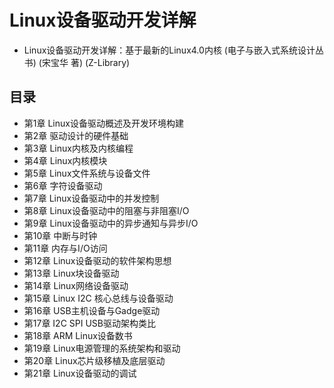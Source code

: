 # Linux设备驱动开发详解

- Linux设备驱动开发详解：基于最新的Linux4.0内核 (电子与嵌入式系统设计丛书) (宋宝华 著) (Z-Library)

## 目录

- 第1章 Linux设备驱动概述及开发环境构建
- 第2章 驱动设计的硬件基础
- 第3章 Linux内核及内核编程
- 第4章 Linux内核模块
- 第5章 Linux文件系统与设备文件
- 第6章 字符设备驱动
- 第7章 Linux设备驱动中的并发控制
- 第8章 Linux设备驱动中的阻塞与非阻塞I/O
- 第9章 Linux设备驱动中的异步通知与异步I/O
- 第10章 中断与时钟
- 第11章 内存与I/O访问
- 第12章 Linux设备驱动的软件架构思想
- 第13章 Linux块设备驱动
- 第14章 Linux网络设备驱动
- 第15章 Linux I2C 核心总线与设备驱动
- 第16章 USB主机设备与Gadge驱动
- 第17章 I2C SPI USB驱动架构类比
- 第18章 ARM Linux设备数书
- 第19章 Linux电源管理的系统架构和驱动
- 第20章 Linux芯片级移植及底层驱动
- 第21章 Linux设备驱动的调试
